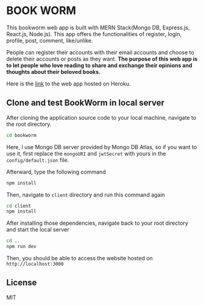# BOOK WORM

This bookworm web app is built with MERN Stack(Mongo DB, Express.js, React.js, Node.js). This app offers the functionalities of register, login, profile, post, comment, like/unlike.

People can register their accounts with their email accounts and choose to delete their accounts or posts as they want. **The purpose of this web app is to let people who love reading to share and exchange their opinions and thoughts about their beloved books.**

Here is the [link](https://peaceful-wave-74931.herokuapp.com/) to the web app hosted on Heroku.

## Clone and test BookWorm in local server

After cloning the application source code to your local machine, navigate to the root directory.

```bash
cd bookworm
```

Here, I use Mongo DB server provided by Mongo DB Atlas, so if you want to use it, first replace the `mongoURI` and `jwtSecret` with yours in the `config/default.json` file.

Afterward, type the following command

```bash
npm install
```

Then, navigate to `client` directory and run this command again

```bash
cd client
npm install
```

After installing those dependencies, navigate back to your root directory and start the local server

```bash
cd ..
npm run dev
```

Then, you should be able to access the website hosted on `http://localhost:3000`

## License

MIT

